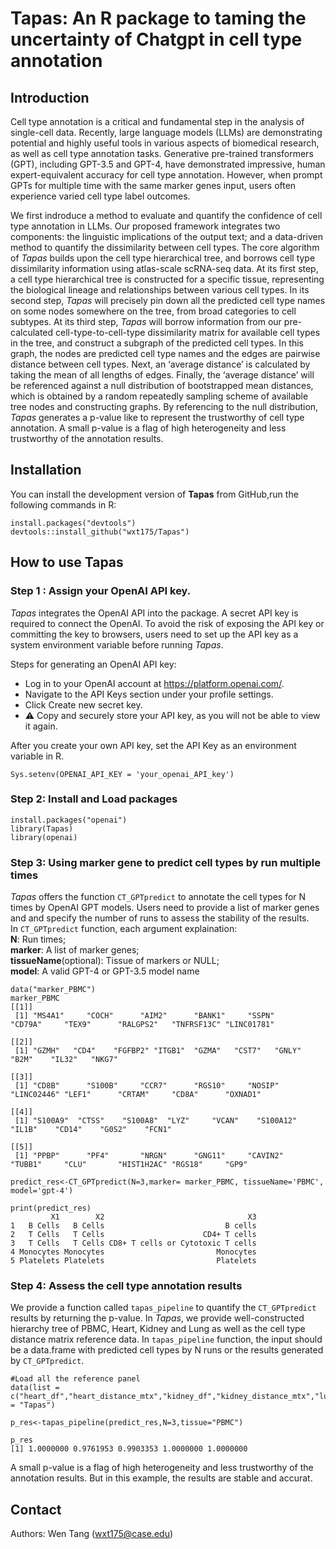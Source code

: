 Tapas: An R package to taming the uncertainty of Chatgpt in cell type annotation
====

## Introduction
Cell type annotation is a critical and fundamental step in the analysis of single-cell data. Recently, large language models (LLMs) are demonstrating potential and highly useful tools in various aspects of biomedical research, as well as cell type annotation tasks. Generative pre-trained transformers (GPT), including GPT-3.5 and GPT-4, have demonstrated impressive, human expert-equivalent accuracy for cell type annotation. However, when prompt GPTs for multiple time with the same marker genes input, users often experience varied cell type label outcomes.

We first indroduce a method to evaluate and quantify the confidence of cell type annotation in LLMs. Our proposed framework integrates two components: the linguistic implications of the output text; and a data-driven method to quantify the dissimilarity between cell types. The core algorithm of *Tapas* builds upon the cell type hierarchical tree, and borrows cell type dissimilarity information using atlas-scale scRNA-seq data. At its first step, a cell type hierarchical tree is constructed for a specific tissue, representing the biological lineage and relationships between various cell types. In its second step, *Tapas* will precisely pin down all the predicted cell type names on some nodes somewhere on the tree, from broad categories to cell subtypes. At its third step, *Tapas* will borrow information from our pre-calculated cell-type-to-cell-type dissimilarity matrix for available cell types in the tree, and construct a subgraph of the predicted cell types. In this graph, the nodes are predicted cell type names and the edges are pairwise distance between cell types. Next, an ‘average distance’ is calculated by taking the mean of all lengths of edges. Finally, the ‘average distance’ will be referenced against a null distribution of bootstrapped mean distances, which is obtained by a random repeatedly sampling scheme of available tree nodes and constructing graphs. By referencing to the null distribution, *Tapas* generates a p-value like to represent the trustworthy of cell type annotation. A small p-value is a flag of high heterogeneity and less trustworthy of the annotation results. 

## Installation 

You can install the development version of **Tapas** from GitHub,run the following commands in R:
```{r eval = FALSE}
install.packages("devtools")
devtools::install_github("wxt175/Tapas")
```

##  How to use Tapas

### Step 1 : Assign your OpenAI API key. 
*Tapas* integrates the OpenAI API into the package. A secret API key is required to connect the OpenAI. To avoid the risk of exposing the API key or committing the key to browsers, users need to set up the API key as a system environment variable before running *Tapas*. 

Steps for generating an OpenAI API key:
* Log in to your OpenAI account at https://platform.openai.com/.
* Navigate to the API Keys section under your profile settings.
* Click Create new secret key.
* ⚠️ Copy and securely store your API key, as you will not be able to view it again.

After you create your own API key, set the API Key as an environment variable in R.
```{r eval = FALSE}
Sys.setenv(OPENAI_API_KEY = 'your_openai_API_key')
```

### Step 2: Install and Load packages
```{r eval = FALSE}
install.packages("openai")
library(Tapas)
library(openai)
```

### Step 3: Using marker gene to predict cell types by run multiple times
*Tapas* offers the function `CT_GPTpredict` to annotate the cell types for N times by OpenAI GPT models. Users need to provide a list of marker genes and and specify the number of runs to assess the stability of the results.\
In  `CT_GPTpredict` function, each argument explaination: \
**N**: Run times;\
**marker**: A list of marker genes; \
**tissueName**(optional): Tissue of markers or NULL; \
**model**: A valid GPT-4 or GPT-3.5 model name

```{r eval = TRUE, message=FASLSE, warning=FALSE}
data("marker_PBMC")
marker_PBMC
[[1]]
 [1] "MS4A1"     "COCH"      "AIM2"      "BANK1"     "SSPN"      "CD79A"     "TEX9"      "RALGPS2"   "TNFRSF13C" "LINC01781"

[[2]]
 [1] "GZMH"   "CD4"    "FGFBP2" "ITGB1"  "GZMA"   "CST7"   "GNLY"   "B2M"    "IL32"   "NKG7"  

[[3]]
 [1] "CD8B"      "S100B"     "CCR7"      "RGS10"     "NOSIP"     "LINC02446" "LEF1"      "CRTAM"     "CD8A"      "OXNAD1"   

[[4]]
 [1] "S100A9"  "CTSS"    "S100A8"  "LYZ"     "VCAN"    "S100A12" "IL1B"    "CD14"    "G0S2"    "FCN1"   

[[5]]
 [1] "PPBP"      "PF4"       "NRGN"      "GNG11"     "CAVIN2"    "TUBB1"     "CLU"       "HIST1H2AC" "RGS18"     "GP9"     

predict_res<-CT_GPTpredict(N=3,marker= marker_PBMC, tissueName='PBMC', model='gpt-4')

print(predict_res)
         X1        X2                                X3
1   B Cells   B Cells                           B cells
2   T Cells   T Cells                      CD4+ T cells
3   T Cells   T Cells CD8+ T cells or Cytotoxic T cells
4 Monocytes Monocytes                         Monocytes
5 Platelets Platelets                         Platelets

```

### Step 4: Assess the cell type annotation results 
We provide a function called `tapas_pipeline` to quantify the `CT_GPTpredict` results by returning the p-value. In *Tapas*, we provide well-constructed hierarchy tree of PBMC, Heart, Kidney and Lung as well as the cell type distance matrix reference data. In `tapas_pipeline` function, the input should be a data.frame with predicted cell types by N runs or the results generated by `CT_GPTpredict`.

```{r eval = FALSE}
#Load all the reference panel
data(list = c("heart_df","heart_distance_mtx","kidney_df","kidney_distance_mtx","lung_df","lung_distance_mtx","pbmc_df","pbmc_distance_mtx","marker_PBMC"),package = "Tapas")

p_res<-tapas_pipeline(predict_res,N=3,tissue="PBMC")

p_res
[1] 1.0000000 0.9761953 0.9903353 1.0000000 1.0000000
```
A small p-value is a flag of high heterogeneity and less trustworthy of the annotation results. But in this example, the results are stable and accurat.

## Contact
Authors: Wen Tang (wxt175@case.edu)
